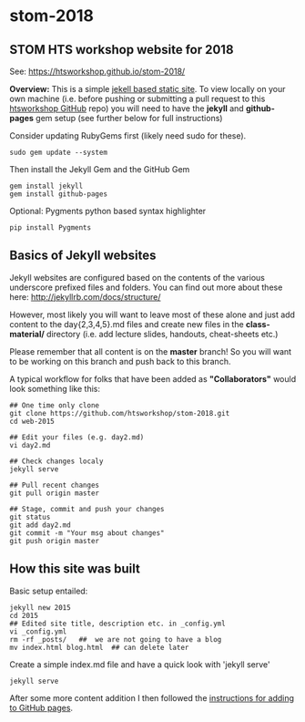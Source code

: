 # stom-2018
## STOM HTS workshop website for 2018

See: https://htsworkshop.github.io/stom-2018/

**Overview:** This is a simple [jekell based static site](http://jekyllrb.com/docs/home/). To view locally on your own machine (i.e. before pushing or submitting a pull 
request to this [htsworkshop GitHub](https://htsworkshop.github.io/stom-2018/) repo) 
you will need to have the **jekyll** and **github-pages** gem setup (see further 
below for full instructions)


Consider updating RubyGems first (likely need sudo for these).

	sudo gem update --system

Then install the Jekyll Gem and the GitHub Gem

	gem install jekyll
	gem install github-pages

Optional: Pygments python based syntax highlighter

	pip install Pygments


## Basics of Jekyll websites
Jekyll websites are configured based on the contents of the various underscore prefixed files and folders. You can find out more about these here: http://jekyllrb.com/docs/structure/

However, most likely you will want to leave most of these alone and just add  
content to the day{2,3,4,5}.md files and create new files in the **class-material/** 
directory (i.e. add lecture slides, handouts, cheat-sheets etc.)

Please remember that all content is on the **master** branch! 
So you will want to be working on this branch and push back to this branch.

A typical workflow for folks that have been added as **"Collaborators"** would look something like this:

	## One time only clone
	git clone https://github.com/htsworkshop/stom-2018.git
	cd web-2015

	## Edit your files (e.g. day2.md)
	vi day2.md

	## Check changes localy
	jekyll serve

	## Pull recent changes
	git pull origin master

	## Stage, commit and push your changes
	git status
	git add day2.md
	git commit -m "Your msg about changes"
	git push origin master


## How this site was built
Basic setup entailed:

	jekyll new 2015
	cd 2015
	## Edited site title, description etc. in _config.yml
	vi _config.yml  
	rm -rf _posts/   ##  we are not going to have a blog
	mv index.html blog.html  ## can delete later

Create a simple index.md file and have a quick look with 'jekyll serve'

	jekyll serve

After some more content addition I then followed the [instructions for adding 
to GitHub pages](http://jekyllrb.com/docs/github-pages/).

